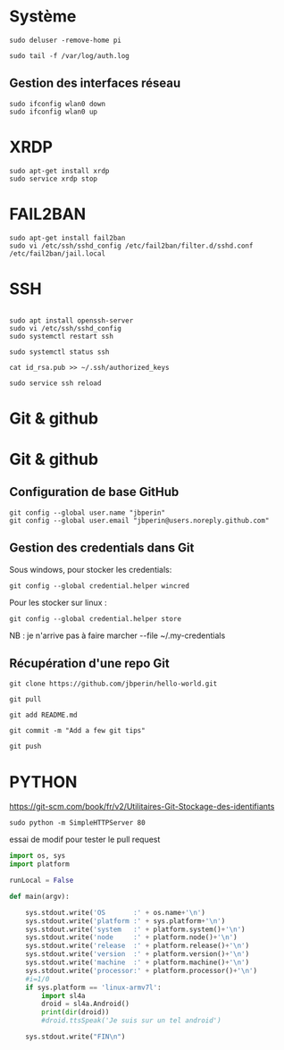 

# Système

```
sudo deluser -remove-home pi

sudo tail -f /var/log/auth.log
```

## Gestion des interfaces réseau

```
sudo ifconfig wlan0 down
sudo ifconfig wlan0 up
```

# XRDP

```
sudo apt-get install xrdp
sudo service xrdp stop
```

# FAIL2BAN

```
sudo apt-get install fail2ban
sudo vi /etc/ssh/sshd_config /etc/fail2ban/filter.d/sshd.conf /etc/fail2ban/jail.local
```


# SSH



```

sudo apt install openssh-server
sudo vi /etc/ssh/sshd_config
sudo systemctl restart ssh

sudo systemctl status ssh

cat id_rsa.pub >> ~/.ssh/authorized_keys

sudo service ssh reload
```



# Git &  github



# Git &  github

## Configuration de base GitHub
```
git config --global user.name "jbperin"
git config --global user.email "jbperin@users.noreply.github.com"
```

## Gestion des credentials dans Git

Sous windows, pour stocker les credentials:
```
git config --global credential.helper wincred
```
Pour les stocker sur linux :
```
git config --global credential.helper store 
```
NB : je n'arrive pas à faire marcher --file ~/.my-credentials


## Récupération d'une repo Git

```
git clone https://github.com/jbperin/hello-world.git

git pull

git add README.md

git commit -m "Add a few git tips"

git push
```

# PYTHON

https://git-scm.com/book/fr/v2/Utilitaires-Git-Stockage-des-identifiants
```
sudo python -m SimpleHTTPServer 80
```
essai de modif pour tester le pull request
```python 
import os, sys
import platform

runLocal = False

def main(argv):

    sys.stdout.write('OS       :' + os.name+'\n')
    sys.stdout.write('platform :' + sys.platform+'\n')
    sys.stdout.write('system   :' + platform.system()+'\n')
    sys.stdout.write('node     :' + platform.node()+'\n')
    sys.stdout.write('release  :' + platform.release()+'\n')
    sys.stdout.write('version  :' + platform.version()+'\n')
    sys.stdout.write('machine  :' + platform.machine()+'\n')
    sys.stdout.write('processor:' + platform.processor()+'\n')
    #i=1/0
    if sys.platform == 'linux-armv7l':
        import sl4a
        droid = sl4a.Android()
        print(dir(droid))
        #droid.ttsSpeak('Je suis sur un tel android')

    sys.stdout.write("FIN\n")
```





